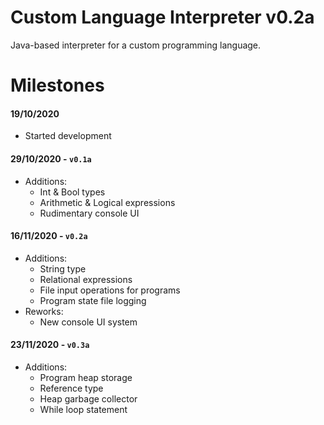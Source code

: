 # Custom Language Interpreter v0.2a
Java-based interpreter for a custom programming language.

# Milestones
#### **19/10/2020**
- Started development
#### **29/10/2020** - `v0.1a`
- Additions:
    - Int & Bool types
    - Arithmetic & Logical expressions
    - Rudimentary console UI
#### **16/11/2020** - `v0.2a`
- Additions:
    - String type
    - Relational expressions
    - File input operations for programs
    - Program state file logging
- Reworks:
    - New console UI system
#### **23/11/2020** - `v0.3a`
- Additions:
    - Program heap storage
    - Reference type
    - Heap garbage collector
    - While loop statement
